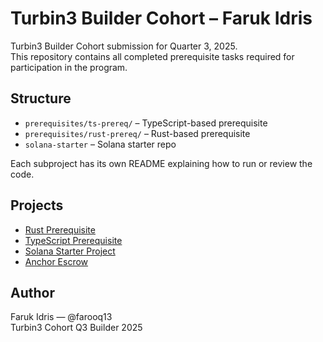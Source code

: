 # Turbin3 Builder Cohort – Faruk Idris

Turbin3 Builder Cohort submission for Quarter 3, 2025.  
This repository contains all completed prerequisite tasks required for participation in the program.

## Structure

- `prerequisites/ts-prereq/` – TypeScript-based prerequisite
- `prerequisites/rust-prereq/` – Rust-based prerequisite
- `solana-starter` – Solana starter repo

Each subproject has its own README explaining how to run or review the code.


## Projects

- [Rust Prerequisite](./turbin3-prerequisites/rust-prereq)
- [TypeScript Prerequisite](./turbin3-prerequisites/ts-prereq)
- [Solana Starter Project](./solana-starter)
- [Anchor Escrow](./anchor-escrow/)
<!-- - [Capstone: Denft](./denft) *(in progress)* -->


## Author
Faruk Idris — @farooq13  
Turbin3 Cohort Q3 Builder 2025